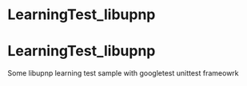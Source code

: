 # LearningTest_libupnp

LearningTest_libupnp
=====

Some libupnp learning test sample with googletest unittest frameowrk
